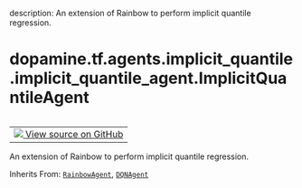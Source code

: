 description: An extension of Rainbow to perform implicit quantile regression.

<div itemscope itemtype="http://developers.google.com/ReferenceObject">
<meta itemprop="name" content="dopamine.tf.agents.implicit_quantile.implicit_quantile_agent.ImplicitQuantileAgent" />
<meta itemprop="path" content="Stable" />
</div>

# dopamine.tf.agents.implicit_quantile.implicit_quantile_agent.ImplicitQuantileAgent

<!-- Insert buttons and diff -->

<table class="tfo-notebook-buttons tfo-api nocontent" align="left">
<td>
  <a target="_blank" href="https://github.com/google/dopamine/tree/master/dopamine/tf/agents/implicit_quantile/implicit_quantile_agent.py#L32-L339">
    <img src="https://www.tensorflow.org/images/GitHub-Mark-32px.png" />
    View source on GitHub
  </a>
</td>
</table>



An extension of Rainbow to perform implicit quantile regression.

Inherits From: [`RainbowAgent`](../../../../../dopamine/tf/agents/rainbow/rainbow_agent/RainbowAgent.md), [`DQNAgent`](../../../../../dopamine/tf/agents/dqn/dqn_agent/DQNAgent.md)

<!-- Placeholder for "Used in" -->


